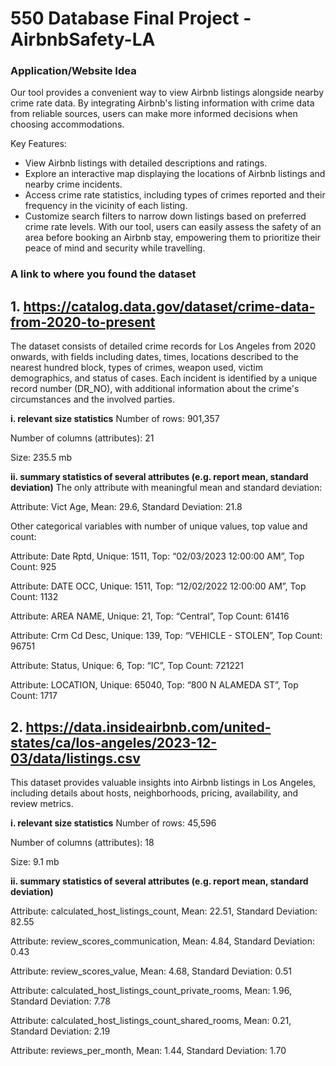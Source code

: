 # 550 Database Final Project - AirbnbSafety-LA

### **Application/Website Idea**
Our tool provides a convenient way to view Airbnb listings alongside nearby crime rate data. By integrating Airbnb's listing information with crime data from reliable sources, users can make more informed decisions when choosing accommodations.

Key Features:

- View Airbnb listings with detailed descriptions and ratings.
- Explore an interactive map displaying the locations of Airbnb listings and nearby crime incidents.
- Access crime rate statistics, including types of crimes reported and their frequency in the vicinity of each listing.
- Customize search filters to narrow down listings based on preferred crime rate levels.
With our tool, users can easily assess the safety of an area before booking an Airbnb stay, empowering them to prioritize their peace of mind and security while travelling.

### **A link to where you found the dataset**
## 1. https://catalog.data.gov/dataset/crime-data-from-2020-to-present

The dataset consists of detailed crime records for Los Angeles from 2020 onwards, with fields including dates, times, locations described to the nearest hundred block, types of crimes, weapon used, victim demographics, and status of cases. Each incident is identified by a unique record number (DR_NO), with additional information about the crime's circumstances and the involved parties.

**i. relevant size statistics**
Number of rows: 901,357

Number of columns (attributes): 21

Size: 235.5 mb

**ii. summary statistics of several attributes (e.g. report mean, standard deviation)**
The only attribute with meaningful mean and standard deviation:

Attribute: Vict Age, Mean: 29.6, Standard Deviation: 21.8 

Other categorical variables with number of unique values, top value and count:

Attribute: Date Rptd, Unique: 1511, Top: “02/03/2023 12:00:00 AM”, Top Count: 925

Attribute: DATE OCC, Unique: 1511, Top: “12/02/2022 12:00:00 AM”, Top Count: 1132

Attribute: AREA NAME, Unique: 21, Top: “Central”, Top Count: 61416

Attribute: Crm Cd Desc, Unique: 139, Top: “VEHICLE - STOLEN”, Top Count: 96751

Attribute: Status, Unique: 6, Top: “IC”, Top Count: 721221

Attribute: LOCATION, Unique: 65040, Top: “800 N ALAMEDA ST”, Top Count: 1717

## 2. https://data.insideairbnb.com/united-states/ca/los-angeles/2023-12-03/data/listings.csv

This dataset provides valuable insights into Airbnb listings in Los Angeles, including details about hosts, neighborhoods, pricing, availability, and review metrics. 

**i. relevant size statistics**
Number of rows: 45,596

Number of columns (attributes): 18

Size: 9.1 mb

**ii. summary statistics of several attributes (e.g. report mean, standard deviation)**

Attribute: calculated_host_listings_count, Mean: 22.51, Standard Deviation: 82.55

Attribute: review_scores_communication, Mean: 4.84, Standard Deviation: 0.43

Attribute: review_scores_value, Mean: 4.68, Standard Deviation: 0.51

Attribute: calculated_host_listings_count_private_rooms, Mean: 1.96, Standard Deviation: 7.78

Attribute: calculated_host_listings_count_shared_rooms, Mean: 0.21, Standard Deviation: 2.19

Attribute: reviews_per_month, Mean: 1.44, Standard Deviation: 1.70










